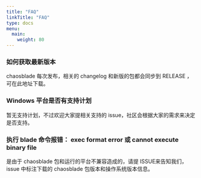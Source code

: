 ```yaml
---
title: "FAQ"
linkTitle: "FAQ"
type: docs
menu:
  main:
    weight: 80
---
```


### 如何获取最新版本
chaosblade 每次发布，相关的 changelog 和新版的包都会同步到 RELEASE ，可在此地址下载。

### Windows 平台是否有支持计划
暂无支持计划，不过欢迎大家提相关支持的 issue，社区会根据大家的需求来决定是否支持。

### 执行 blade 命令报错： exec format error 或 cannot execute binary file
是由于 chaosblade 包和运行的平台不兼容造成的，请提 ISSUE来告知我们，issue 中标注下载的 chaosblade 包版本和操作系统版本信息。
